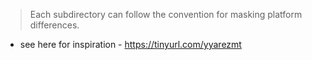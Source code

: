 > Each subdirectory can follow the convention for masking platform differences.
 - see here for inspiration - https://tinyurl.com/yyarezmt